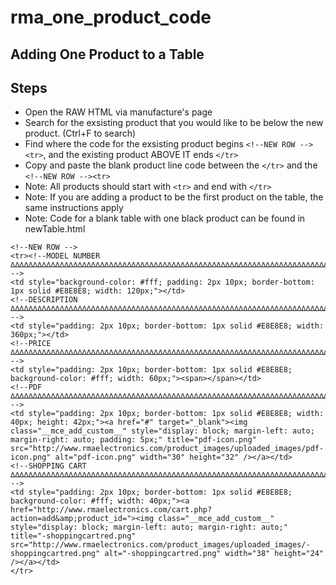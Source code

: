 # rma_one_product_code

## Adding One Product to a Table

## Steps

* Open the RAW HTML via manufacture's page
* Search for the exsisting product that you would like to be below the new product. (Ctrl+F to search)
* Find where the code for the exsisting product begins ```<!--NEW ROW --> <tr>```, and the existing product ABOVE IT ends ``` </tr> ```
* Copy and paste the blank product line code between the ``` </tr> ``` and the ```<!--NEW ROW --><tr>```
* Note: All products should start with ```<tr>``` and end with   ``` </tr> ```
* Note: If you are adding a product to be the first product on the table, the same instructions apply
* Note: Code for a blank table with one black product can be found in newTable.html


``` 
<!--NEW ROW -->
<tr><!--MODEL NUMBER ∆∆∆∆∆∆∆∆∆∆∆∆∆∆∆∆∆∆∆∆∆∆∆∆∆∆∆∆∆∆∆∆∆∆∆∆∆∆∆∆∆∆∆∆∆∆∆∆∆∆∆∆∆∆∆∆∆∆∆∆∆∆∆∆∆∆∆∆∆∆∆∆∆ -->
<td style="background-color: #fff; padding: 2px 10px; border-bottom: 1px solid #E8E8E8; width: 120px;"></td>
<!--DESCRIPTION ∆∆∆∆∆∆∆∆∆∆∆∆∆∆∆∆∆∆∆∆∆∆∆∆∆∆∆∆∆∆∆∆∆∆∆∆∆∆∆∆∆∆∆∆∆∆∆∆∆∆∆∆∆∆∆∆∆∆∆∆∆∆∆∆∆∆∆∆∆∆∆∆∆ -->
<td style="padding: 2px 10px; border-bottom: 1px solid #E8E8E8; width: 360px;"></td>
<!--PRICE ∆∆∆∆∆∆∆∆∆∆∆∆∆∆∆∆∆∆∆∆∆∆∆∆∆∆∆∆∆∆∆∆∆∆∆∆∆∆∆∆∆∆∆∆∆∆∆∆∆∆∆∆∆∆∆∆∆∆∆∆∆∆∆∆∆∆∆∆∆∆∆∆∆∆∆∆∆∆∆∆ -->
<td style="padding: 2px 10px; border-bottom: 1px solid #E8E8E8; background-color: #fff; width: 60px;"><span></span></td>
<!--PDF ∆∆∆∆∆∆∆∆∆∆∆∆∆∆∆∆∆∆∆∆∆∆∆∆∆∆∆∆∆∆∆∆∆∆∆∆∆∆∆∆∆∆∆∆∆∆∆∆∆∆∆∆∆∆∆∆∆∆∆∆∆∆∆∆∆∆∆∆∆∆∆∆∆ -->
<td style="padding: 2px 10px; border-bottom: 1px solid #E8E8E8; width: 40px; height: 42px;"><a href="#" target="_blank"><img class="__mce_add_custom__" style="display: block; margin-left: auto; margin-right: auto; padding: 5px;" title="pdf-icon.png" src="http://www.rmaelectronics.com/product_images/uploaded_images/pdf-icon.png" alt="pdf-icon.png" width="30" height="32" /></a></td>
<!--SHOPPING CART ∆∆∆∆∆∆∆∆∆∆∆∆∆∆∆∆∆∆∆∆∆∆∆∆∆∆∆∆∆∆∆∆∆∆∆∆∆∆∆∆∆∆∆∆∆∆∆∆∆∆∆∆∆∆∆∆∆∆∆∆∆∆∆∆∆∆∆∆∆∆∆∆ -->
<td style="padding: 2px 10px; border-bottom: 1px solid #E8E8E8; background-color: #fff; width: 40px;"><a href="http://www.rmaelectronics.com/cart.php?action=add&amp;product_id="><img class="__mce_add_custom__" style="display: block; margin-left: auto; margin-right: auto;" title="-shoppingcartred.png" src="http://www.rmaelectronics.com/product_images/uploaded_images/-shoppingcartred.png" alt="-shoppingcartred.png" width="38" height="24" /></a></td>
</tr>
```



